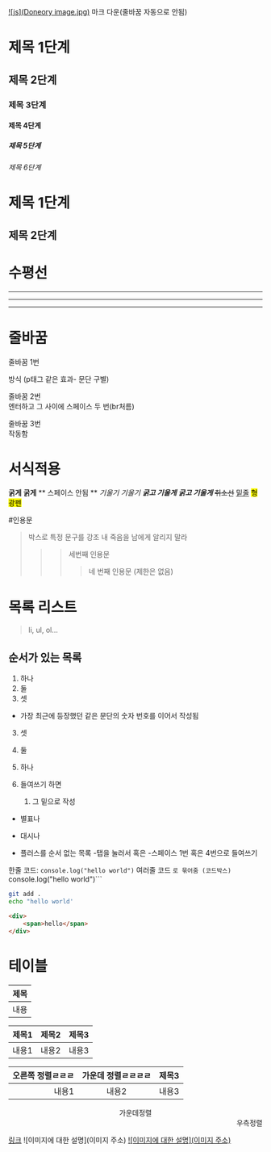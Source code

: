 [![js](Doneory image.jpg)](https://google.com)
마크
다운(줄바꿈 자동으로 안됨)

# 제목 1단계
## 제목 2단계

### 제목 3단계
#### 제목 4단계
##### 제목 5단계
###### 제목 6단계

제목 1단계
=

제목 2단계
-

# 수평선
***
---
___

# 줄바꿈
줄바꿈 1번

방식 (p태그 같은 효과- 문단 구별)

줄바꿈 2번  
엔터하고 그 사이에 스페이스 두 번(br처름)

줄바꿈 3번<br>작동함

# 서식적용
**굵게** __굵게__ ** 스페이스 안됨 **
*기울기* _기울기_
***굵고 기울게*** ___굵고 기울게___
~~취소선~~ <u>밑줄</u>
<mark>형광펜</mark>

#인용문
> 박스로 특정 문구를 강조
> 내 죽음을 남에게 알리지 말라
>>> 세번째 인용문
>>>> 네 번째 인용문
(제한은 없음)

# 목록 리스트
> li, ul, ol...
## 순서가 있는 목록
1. 하나
2. 둘
3. 셋
- 가장 최근에 등장했던 같은 문단의 숫자 번호를 이어서 작성됨
3. 셋
2. 둘
1. 하나

1. 들여쓰기 하면
    1. 그 밑으로 작성

* 별표나 
- 대시나
+ 플러스를 순서 없는 목록
    -탭을 눌러서 혹은
    -스페이스 1번 혹은 4번으로 들여쓰기

한줄 코드: `console.log("hello world")`
여러줄 코드 ```로 묶어줌 (코드박스) 
```console.log("hello world")```

```sh
git add .
echo "hello world'
```

```html
<div>
    <span>hello</span>
</div>
```

# 테이블
|제목|
|---|
|내용|

|제목1|제목2|제목3|
|-|-|-|
|내용1|내용2|내용3|

|오른쪽 정렬ㄹㄹㄹ|가운데 정렬ㄹㄹㄹㄹ|제목3|
|-----------:|:-:|-|
|내용1|내용2|내용3|

<div align="center">
가운데정렬
</div>

<div align="right">
우측정렬
</div>

[링크](https://naver.com)
![이미지에 대한 설명](이미지 주소)
[![이미지에 대한 설명](이미지 주소)](링크)

